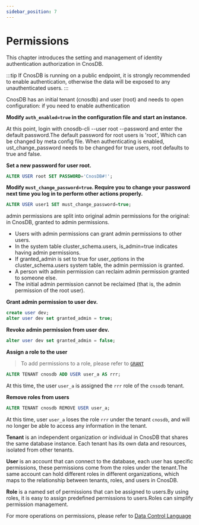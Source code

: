 ```yaml
---
sidebar_position: 7
---
```


# Permissions

This chapter introduces the setting and management of identity authentication authorization in CnosDB.

:::tip
If CnosDB is running on a public endpoint, it is strongly recommended to enable authentication, otherwise the data will be exposed to any unauthenticated users.
:::

CnosDB has an initial tenant (cnosdb) and user (root) and needs to open configuration: if you need to enable authentication

**Modify `auth_enabled=true` in the configuration file and start an instance.**

At this point, login with cnosdb-cli --user root --password and enter the default password.The default password for root users is 'root', Which can be changed by meta config file.
When authenticating is enabled, ust_change_password needs to be changed for true users, root defaults to true and false.

**Set a new password for user root.**

```sql
ALTER USER root SET PASSWORD='CnosDB#!';
```

**Modify `must_change_password=true`. Require you to change your password next time you log in to perform other actions properly.**

```sql
ALTER USER user1 SET must_change_password=true;
```

admin permissions are split into original admin permissions for the original: in CnosDB, granted to admin permissions.

- Users with admin permissions can grant admin permissions to other users.
- In the system table cluster_schema.users, is_admin=true indicates having admin permissions.
- If granted_admin is set to true for user_options in the cluster_schema.users system table, the admin permission is granted.
- A person with admin permission can reclaim admin permission granted to someone else.
- The initial admin permission cannot be reclaimed (that is, the admin permission of the root user).

**Grant admin permission to user dev.**

```sql
create user dev;
alter user dev set granted_admin = true;
```

**Revoke admin permission from user dev.**

```sql
alter user dev set granted_admin = false;
```

**Assign a role to the user**

> To add permissions to a role, please refer to [`GRANT`](../reference/sql/dcl#grant)

```sql
ALTER TENANT cnosdb ADD USER user_a AS rrr;
```

At this time, the user `user_a` is assigned the `rrr` role of the `cnsodb` tenant.

**Remove roles from users**

```sql
ALTER TENANT cnosdb REMOVE USER user_a;
```

At this time, user `user_a` loses the role `rrr` under the tenant `cnosdb`, and will no longer be able to access any information in the tenant.

**Tenant** is an independent organization or individual in CnosDB that shares the same database instance. Each tenant has its own data and resources, isolated from other tenants.

**User** is an account that can connect to the database, each user has specific permissions, these permissions come from the roles under the tenant.The same account can hold different roles in different organizations, which maps to the relationship between tenants, roles, and users in CnosDB.

**Role** is a named set of permissions that can be assigned to users.By using roles, it is easy to assign predefined permissions to users.Roles can simplify permission management.

For more operations on permissions, please refer to [Data Control Language](../reference/sql/dcl.md)
